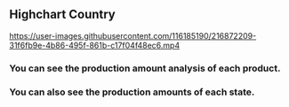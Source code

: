 ## Highchart Country


https://user-images.githubusercontent.com/116185190/216872209-31f6fb9e-4b86-495f-861b-c17f04f48ec6.mp4


### You can see the production amount analysis of each product.

### You can also see the production amounts of each state.

